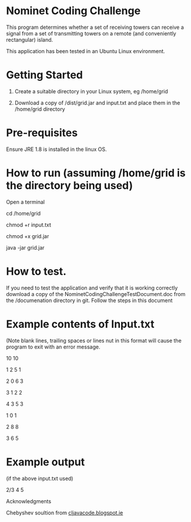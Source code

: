 # Nominet Coding Challenge

This program determines whether a set of receiving towers can receive a signal from a set of transmitting towers on a remote (and conveniently rectangular) island. 

This application has been tested in an Ubuntu Linux environment.

# Getting Started

1. Create a suitable directory in your Linux system, eg /home/grid

2. Download a copy of /dist/grid.jar and input.txt and place them in the /home/grid directory 

# Pre-requisites

Ensure JRE 1.8 is installed in the linux OS.

# How to run (assuming /home/grid is the directory being used)

Open a terminal 

cd /home/grid

chmod +r input.txt

chmod +x grid.jar

java -jar grid.jar

# How to test.

If you need to test the application and verify that it is working correctly download a copy of the
NominetCodingChallengeTestDocument.doc from the /documenation directory in git. Follow the steps in
this document

# Example contents of Input.txt 
(Note blank lines, trailing spaces or lines nut in this format will cause
the program to exit with an error message.

10 10

1 2 5 1

2 0 6 3

3 1 2 2

4 3 5 3

1 0 1

2 8 8

3 6 5

# Example output 

(if the above input.txt used)

 2/3
4 5

Acknowledgments

Chebyshev soultion from  [cljavacode.blogspot.ie](http://cljavacode.blogspot.ie/2017/02/chebyshev-distance-between-two-points.html)
